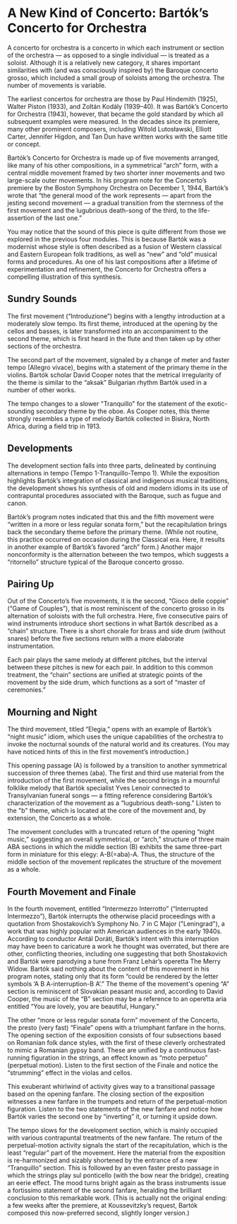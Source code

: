 # A New Kind of Concerto: Bartók’s Concerto for Orchestra

A concerto for orchestra is a concerto in which each instrument or section of the orchestra — as opposed to a single individual — is treated as a soloist. Although it is a relatively new category, it shares important similarities with (and was consciously inspired by) the Baroque concerto grosso, which included a small group of soloists among the orchestra. The number of movements is variable.

The earliest concertos for orchestra are those by Paul Hindemith (1925), Walter Piston (1933), and Zoltán Kodály (1939–40). It was Bartók’s Concerto for Orchestra (1943), however, that became the gold standard by which all subsequent examples were measured. In the decades since its premiere, many other prominent composers, including Witold Lutosławski, Elliott Carter, Jennifer Higdon, and Tan Dun have written works with the same title or concept.

Bartók’s Concerto for Orchestra is made up of five movements arranged, like many of his other compositions, in a symmetrical “arch” form, with a central middle movement framed by two shorter inner movements and two large-scale outer movements. In his program note for the Concerto’s premiere by the Boston Symphony Orchestra on December 1, 1944, Bartók’s wrote that “the general mood of the work represents — apart from the jesting second movement — a gradual transition from the sternness of the first movement and the lugubrious death-song of the third, to the life-assertion of the last one.”

You may notice that the sound of this piece is quite different from those we explored in the previous four modules. This is because Bartók was a modernist whose style is often described as a fusion of Western classical and Eastern European folk traditions, as well as “new” and “old” musical forms and procedures. As one of his last compositions after a lifetime of experimentation and refinement, the Concerto for Orchestra offers a compelling illustration of this synthesis.

## Sundry Sounds

The first movement (“Introduzione”) begins with a lengthy introduction at a moderately slow tempo. Its first theme, introduced at the opening by the cellos and basses, is later transformed into an accompaniment to the second theme, which is first heard in the flute and then taken up by other sections of the orchestra.

The second part of the movement, signaled by a change of meter and faster tempo (Allegro vivace), begins with a statement of the primary theme in the violins. Bartók scholar David Cooper notes that the metrical irregularity of the theme is similar to the “aksak” Bulgarian rhythm Bartók used in a number of other works.

The tempo changes to a slower "Tranquillo" for the statement of the exotic-sounding secondary theme by the oboe. As Cooper notes, this theme strongly resembles a type of melody Bartók collected in Biskra, North Africa, during a field trip in 1913.

## Developments

The development section falls into three parts, delineated by continuing alternations in tempo (Tempo 1-Tranquillo-Tempo 1). While the exposition highlights Bartók’s integration of classical and indigenous musical traditions, the development shows his synthesis of old and modern idioms in its use of contrapuntal procedures associated with the Baroque, such as fugue and canon.

Bartók’s program notes indicated that this and the fifth movement were “written in a more or less regular sonata form,” but the recapitulation brings back the secondary theme before the primary theme. (While not routine, this practice occurred on occasion during the Classical era. Here, it results in another example of Bartók’s favored “arch” form.) Another major nonconformity is the alternation between the two tempos, which suggests a “ritornello” structure typical of the Baroque concerto grosso.

## Pairing Up

Out of the Concerto’s five movements, it is the second, “Gioco delle coppie” (“Game of Couples”), that is most reminiscent of the concerto grosso in its alternation of soloists with the full orchestra. Here, five consecutive pairs of wind instruments introduce short sections in what Bartók described as a “chain” structure. There is a short chorale for brass and side drum (without snares) before the five sections return with a more elaborate instrumentation.

Each pair plays the same melody at different pitches, but the interval between these pitches is new for each pair. In addition to this common treatment, the “chain” sections are unified at strategic points of the movement by the side drum, which functions as a sort of “master of ceremonies.”

## Mourning and Night

The third movement, titled “Elegia,” opens with an example of Bartók’s “night music” idiom, which uses the unique capabilities of the orchestra to invoke the nocturnal sounds of the natural world and its creatures. (You may have noticed hints of this in the first movement’s introduction.)

This opening passage (A) is followed by a transition to another symmetrical succession of three themes (aba). The first and third use material from the introduction of the first movement, while the second brings in a mournful folklike melody that Bartók specialist Yves Lenoir connected to Transylvanian funeral songs — a fitting reference considering Bartók’s characterization of the movement as a “lugubrious death-song.” Listen to the "b" theme, which is located at the core of the movement and, by extension, the Concerto as a whole.

The movement concludes with a truncated return of the opening “night music,” suggesting an overall symmetrical, or “arch,” structure of three main ABA sections in which the middle section (B) exhibits the same three-part form in miniature for this elegy: A-B(=aba)-A. Thus, the structure of the middle section of the movement replicates the structure of the movement as a whole.

## Fourth Movement and Finale

In the fourth movement, entitled “Intermezzo Interrotto” (“Interrupted Intermezzo”), Bartók interrupts the otherwise placid proceedings with a quotation from Shostakovich’s Symphony No. 7 in C Major ("Leningrad"), a work that was highly popular with American audiences in the early 1940s. According to conductor Antál Doráti, Bartók’s intent with this interruption may have been to caricature a work he thought was overrated, but there are other, conflicting theories, including one suggesting that both Shostakovich and Bartók were parodying a tune from Franz Lehár’s operetta The Merry Widow. Bartók said nothing about the content of this movement in his program notes, stating only that its form “could be rendered by the letter symbols ‘A B A-interruption-B A’.” The theme of the movement's opening “A” section is reminiscent of Slovakian peasant music and, according to David Cooper, the music of the “B” section may be a reference to an operetta aria entitled “You are lovely, you are beautiful, Hungary.”

The other “more or less regular sonata form” movement of the Concerto, the presto (very fast) “Finale” opens with a triumphant fanfare in the horns. The opening section of the exposition consists of four subsections based on Romanian folk dance styles, with the first of these cleverly orchestrated to mimic a Romanian gypsy band. These are unified by a continuous fast-running figuration in the strings, an effect known as “moto perpetuo” (perpetual motion). Listen to the first section of the Finale and notice the “strumming” effect in the violas and cellos.

This exuberant whirlwind of activity gives way to a transitional passage based on the opening fanfare. The closing section of the exposition witnesses a new fanfare in the trumpets and return of the perpetual-motion figuration. Listen to the two statements of the new fanfare and notice how Bartók varies the second one by “inverting” it, or turning it upside down.

The tempo slows for the development section, which is mainly occupied with various contrapuntal treatments of the new fanfare. The return of the perpetual-motion activity signals the start of the recapitulation, which is the least “regular” part of the movement. Here the material from the exposition is re-harmonized and sizably shortened by the entrance of a new “Tranquillo” section. This is followed by an even faster presto passage in which the strings play sul ponticello (with the bow near the bridge), creating an eerie effect. The mood turns bright again as the brass instruments issue a fortissimo statement of the second fanfare, heralding the brilliant conclusion to this remarkable work. (This is actually not the original ending: a few weeks after the premiere, at Koussevitzky’s request, Bartók composed this now-preferred second, slightly longer version.)

